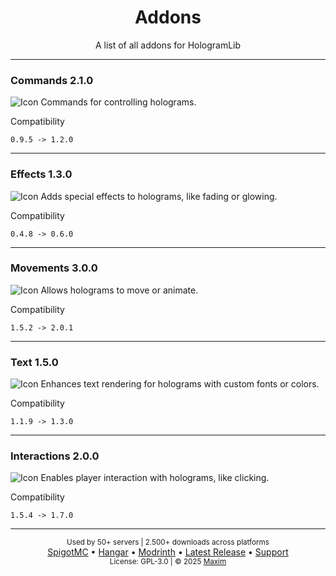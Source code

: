<div align="center">
<h1>Addons</h1>
<p>A list of all addons for HologramLib</p>
</div>

<hr>

<!-- ADDONS_START -->
### Commands 2.1.0
![Icon](https://github.com/HologramLib/Commands/icon.png)
Commands for controlling holograms.

Compatibility
```
0.9.5 -> 1.2.0
```

<hr>

### Effects 1.3.0
![Icon](https://github.com/HologramLib/Effects/icon.png)
Adds special effects to holograms, like fading or glowing.

Compatibility
```
0.4.8 -> 0.6.0
```

<hr>

### Movements 3.0.0
![Icon](https://github.com/HologramLib/Movements/icon.png)
Allows holograms to move or animate.

Compatibility
```
1.5.2 -> 2.0.1
```

<hr>

### Text 1.5.0
![Icon](https://github.com/HologramLib/Text/icon.png)
Enhances text rendering for holograms with custom fonts or colors.

Compatibility
```
1.1.9 -> 1.3.0
```

<hr>

### Interactions 2.0.0
![Icon](https://github.com/HologramLib/Interactions/icon.png)
Enables player interaction with holograms, like clicking.

Compatibility
```
1.5.4 -> 1.7.0
```

<hr>

<!-- ADDONS_END -->


<div align="center">
  <sub>Used by 50+ servers | 2.500+ downloads across platforms</sub><br>
  <a href="https://www.spigotmc.org/resources/111746/">SpigotMC</a> •
  <a href="https://hangar.papermc.io/max1mde/HologramLib">Hangar</a> •
  <a href="https://modrinth.com/plugin/hologramlib">Modrinth</a> •
  <a href="https://github.com/HologramLib/HologramLib/releases/latest">Latest Release</a> •
  <a href="https://discord.gg/2UTkYj26B4">Support</a><br>
  <sub>License: GPL-3.0 | © 2025 <a href="https://github.com/max1mde/">Maxim</a></sub>
</div>
